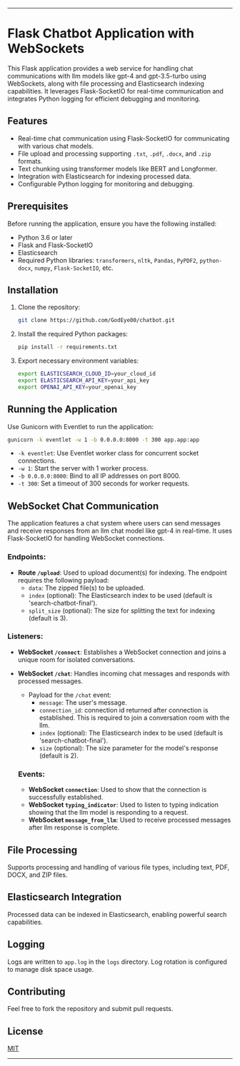 
---

# Flask Chatbot Application with WebSockets

This Flask application provides a web service for handling chat communications with llm models like gpt-4 and gpt-3.5-turbo using WebSockets, along with file processing and Elasticsearch indexing capabilities. It leverages Flask-SocketIO for real-time communication and integrates Python logging for efficient debugging and monitoring.

## Features

- Real-time chat communication using Flask-SocketIO for communicating with various chat models.
- File upload and processing supporting `.txt`, `.pdf`, `.docx`, and `.zip` formats.
- Text chunking using transformer models like BERT and Longformer.
- Integration with Elasticsearch for indexing processed data.
- Configurable Python logging for monitoring and debugging.

## Prerequisites

Before running the application, ensure you have the following installed:
- Python 3.6 or later
- Flask and Flask-SocketIO
- Elasticsearch
- Required Python libraries: `transformers`, `nltk`, `Pandas`, `PyPDF2`, `python-docx`, `numpy`, `Flask-SocketIO`, etc.

## Installation

1. Clone the repository:
   ```bash
   git clone https://github.com/GodEye00/chatbot.git
   ```
2. Install the required Python packages:
   ```bash
   pip install -r requirements.txt
   ```

3. Export necessary environment variables:
   ```bash
   export ELASTICSEARCH_CLOUD_ID=your_cloud_id
   export ELASTICSEARCH_API_KEY=your_api_key
   export OPENAI_API_KEY=your_openai_key
   ```

## Running the Application

Use Gunicorn with Eventlet to run the application:

```bash
gunicorn -k eventlet -w 1 -b 0.0.0.0:8000 -t 300 app.app:app
```

- `-k eventlet`: Use Eventlet worker class for concurrent socket connections.
- `-w 1`: Start the server with 1 worker process.
- `-b 0.0.0.0:8000`: Bind to all IP addresses on port 8000.
- `-t 300`: Set a timeout of 300 seconds for worker requests.

## WebSocket Chat Communication

The application features a chat system where users can send messages and receive responses from an llm chat model like gpt-4 in real-time. It uses Flask-SocketIO for handling WebSocket connections.

### Endpoints:

- **Route `/upload`**: Used to upload document(s) for indexing. The endpoint requires the following payload:
  - `data`: The zipped file(s) to be uploaded.
  - `index` (optional): The Elasticsearch index to be used (default is 'search-chatbot-final').
  - `split_size` (optional): The size for splitting the text for indexing (default is 3).

### Listeners:

- **WebSocket `/connect`**: Establishes a WebSocket connection and joins a unique room for isolated conversations.
- **WebSocket `/chat`**: Handles incoming chat messages and responds with processed messages.
    - Payload for the `/chat` event:
      - `message`: The user's message.
      - `connection_id`: connection id returned after connection is established. This is required to join a conversation room with the llm.
      - `index` (optional): The Elasticsearch index to be used (default is 'search-chatbot-final').
      - `size` (optional): The size parameter for the model's response (default is 2).

  ### Events:

  - **WebSocket `connection`**: Used to show that the connection is successfully established.
  - **WebSocket `typing_indicator`**: Used to listen to typing indication showing that the llm model is responding to a request.
  - **WebSocket `message_from_llm`**: Used to receive processed messages after llm response is complete.

## File Processing

Supports processing and handling of various file types, including text, PDF, DOCX, and ZIP files.

## Elasticsearch Integration

Processed data can be indexed in Elasticsearch, enabling powerful search capabilities.

## Logging

Logs are written to `app.log` in the `logs` directory. Log rotation is configured to manage disk space usage.

## Contributing

Feel free to fork the repository and submit pull requests.

## License

[MIT](https://github.com/GodEye00/chatbot#)

---
